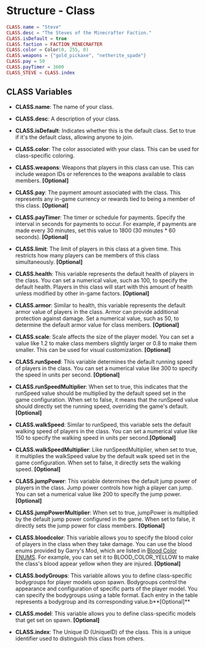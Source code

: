 # Structure - Class

```lua
CLASS.name = "Steve"
CLASS.desc = "The Steves of the Minecrafter Faction."
CLASS.isDefault = true
CLASS.faction = FACTION_MINECRAFTER
CLASS.color = Color(0, 255, 0)
CLASS.weapons = {"gold_pickaxe", "netherite_spade"}
CLASS.pay = 50
CLASS.payTimer = 3600
CLASS_STEVE = CLASS.index
```

## CLASS Variables

- **CLASS.name**: The name of your class.

- **CLASS.desc**: A description of your class.

- **CLASS.isDefault**: Indicates whether this is the default class. Set to true if it's the default class, allowing anyone to join.

- **CLASS.color**: The color associated with your class. This can be used for class-specific coloring.

- **CLASS.weapons**: Weapons that players in this class can use. This can include weapon IDs or references to the weapons available to class members. **[Optional]**

- **CLASS.pay**: The payment amount associated with the class. This represents any in-game currency or rewards tied to being a member of this class. **[Optional]**

- **CLASS.payTimer**: The timer or schedule for payments. Specify the interval in seconds for payments to occur. For example, if payments are made every 30 minutes, set this value to 1800 (30 minutes \* 60 seconds). **[Optional]**

- **CLASS.limit**: The limit of players in this class at a given time. This restricts how many players can be members of this class simultaneously. **[Optional]**

- **CLASS.health**: This variable represents the default health of players in the class. You can set a numerical value, such as 100, to specify the default health. Players in this class will start with this amount of health unless modified by other in-game factors. **[Optional]**

- **CLASS.armor**: Similar to health, this variable represents the default armor value of players in the class. Armor can provide additional protection against damage. Set a numerical value, such as 50, to determine the default armor value for class members. **[Optional]**

- **CLASS.scale**: Scale affects the size of the player model. You can set a value like 1.2 to make class members slightly larger or 0.8 to make them smaller. This can be used for visual customization. **[Optional]**

- **CLASS.runSpeed**: This variable determines the default running speed of players in the class. You can set a numerical value like 300 to specify the speed in units per second. **[Optional]**

- **CLASS.runSpeedMultiplier**: When set to true, this indicates that the runSpeed value should be multiplied by the default speed set in the game configuration. When set to false, it means that the runSpeed value should directly set the running speed, overriding the game's default. **[Optional]**

- **CLASS.walkSpeed**: Similar to runSpeed, this variable sets the default walking speed of players in the class. You can set a numerical value like 150 to specify the walking speed in units per second.**[Optional]**

- **CLASS.walkSpeedMultiplier**: Like runSpeedMultiplier, when set to true, it multiplies the walkSpeed value by the default walk speed set in the game configuration. When set to false, it directly sets the walking speed. **[Optional]**

- **CLASS.jumpPower**: This variable determines the default jump power of players in the class. Jump power controls how high a player can jump. You can set a numerical value like 200 to specify the jump power. **[Optional]**

- **CLASS.jumpPowerMultiplier**: When set to true, jumpPower is multiplied by the default jump power configured in the game. When set to false, it directly sets the jump power for class members. **[Optional]**

- **CLASS.bloodcolor**: This variable allows you to specify the blood color of players in the class when they take damage. You can use the blood enums provided by Garry's Mod, which are listed in [Blood Color ENUMS](https://wiki.facepunch.com/gmod/Enums/BLOOD_COLOR). For example, you can set it to BLOOD_COLOR_YELLOW to make the class's blood appear yellow when they are injured. **[Optional]**

- **CLASS.bodyGroups**: This variable allows you to define class-specific bodygroups for player models upon spawn. Bodygroups control the appearance and configuration of specific parts of the player model. You can specify the bodygroups using a table format. Each entry in the table represents a bodygroup and its corresponding value.b**[Optional]**

- **CLASS.model**: This variable allows you to define class-specific models that get set on spawn. **[Optional]** 

- **CLASS.index**: The Unique ID (UniqueID) of the class. This is a unique identifier used to distinguish this class from others.
